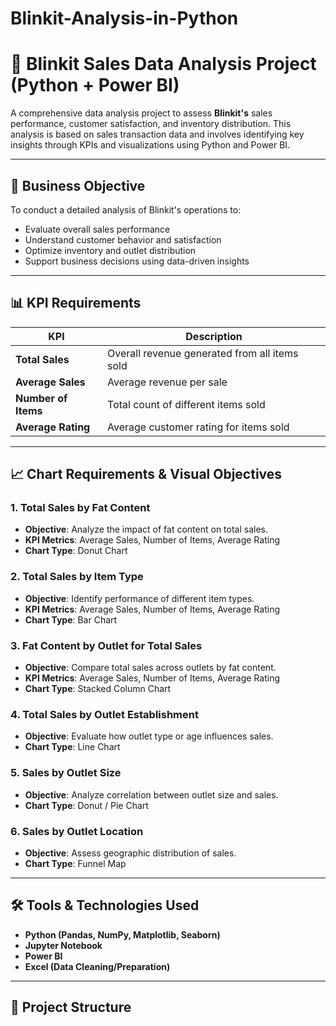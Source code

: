 # Blinkit-Analysis-in-Python
# 🛒 Blinkit Sales Data Analysis Project (Python + Power BI)

A comprehensive data analysis project to assess **Blinkit's** sales performance, customer satisfaction, and inventory distribution. This analysis is based on sales transaction data and involves identifying key insights through KPIs and visualizations using Python and Power BI.

---

## 📌 Business Objective

To conduct a detailed analysis of Blinkit's operations to:

- Evaluate overall sales performance
- Understand customer behavior and satisfaction
- Optimize inventory and outlet distribution
- Support business decisions using data-driven insights

---

## 📊 KPI Requirements

| KPI | Description |
|-----|-------------|
| **Total Sales** | Overall revenue generated from all items sold |
| **Average Sales** | Average revenue per sale |
| **Number of Items** | Total count of different items sold |
| **Average Rating** | Average customer rating for items sold |

---

## 📈 Chart Requirements & Visual Objectives

### 1. Total Sales by Fat Content
- **Objective**: Analyze the impact of fat content on total sales.
- **KPI Metrics**: Average Sales, Number of Items, Average Rating
- **Chart Type**: Donut Chart

### 2. Total Sales by Item Type
- **Objective**: Identify performance of different item types.
- **KPI Metrics**: Average Sales, Number of Items, Average Rating
- **Chart Type**: Bar Chart

### 3. Fat Content by Outlet for Total Sales
- **Objective**: Compare total sales across outlets by fat content.
- **KPI Metrics**: Average Sales, Number of Items, Average Rating
- **Chart Type**: Stacked Column Chart

### 4. Total Sales by Outlet Establishment
- **Objective**: Evaluate how outlet type or age influences sales.
- **Chart Type**: Line Chart

### 5. Sales by Outlet Size
- **Objective**: Analyze correlation between outlet size and sales.
- **Chart Type**: Donut / Pie Chart

### 6. Sales by Outlet Location
- **Objective**: Assess geographic distribution of sales.
- **Chart Type**: Funnel Map

---

## 🛠️ Tools & Technologies Used

- **Python (Pandas, NumPy, Matplotlib, Seaborn)**
- **Jupyter Notebook**
- **Power BI**
- **Excel (Data Cleaning/Preparation)**

---

## 📁 Project Structure
